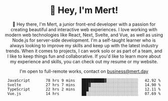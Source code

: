 <div align="center">
  <h1 align="center">👋 Hey, I'm Mert! </h1>
<p>
 🎉 Hey there, I'm Mert, a junior front-end developer with a passion for creating beautiful and interactive web experiences. I love working with modern web technologies like React, Next, Svelte, and Vue, as well as using Node.js for server-side development. I'm a self-taught learner who is always looking to improve my skills and keep up with the latest industry trends. When it comes to projects, I can work solo or as part of a team, and I like to keep things fun and collaborative. If you'd like to learn more about my experience and skills, you can check out my resume or my website.
</p>

  I'm open to full-remote works, contact on [business@mert.day](mailto:business@mert.day) 
  
<!--START_SECTION:waka-->

```text
JavaScript       78 hrs 9 mins   ██████████▓░░░░░░░░░░░░░░   42.92 %
Svelte           27 hrs 7 mins   ███▓░░░░░░░░░░░░░░░░░░░░░   14.90 %
TypeScript       22 hrs 2 mins   ███░░░░░░░░░░░░░░░░░░░░░░   12.11 %
Vue.js           14 hrs          ██░░░░░░░░░░░░░░░░░░░░░░░   07.69 %
```

<!--END_SECTION:waka-->

<!--
I inspired from https://github.com/noirrs
You can check his page too!

Mert Doğu - Front-end Developer - mert.day
--> 
